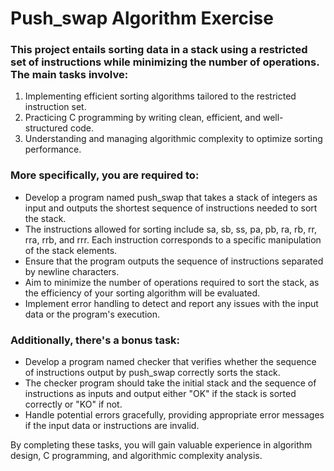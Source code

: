 # Push_swap Algorithm Exercise

### This project entails sorting data in a stack using a restricted set of instructions while minimizing the number of operations. The main tasks involve:

   1. Implementing efficient sorting algorithms tailored to the restricted instruction set.
   2. Practicing C programming by writing clean, efficient, and well-structured code.
   3. Understanding and managing algorithmic complexity to optimize sorting performance.


### More specifically, you are required to:

- Develop a program named push_swap that takes a stack of integers as input and outputs the shortest sequence of instructions needed to sort the stack.
- The instructions allowed for sorting include sa, sb, ss, pa, pb, ra, rb, rr, rra, rrb, and rrr. Each instruction corresponds to a specific manipulation of the stack elements.
- Ensure that the program outputs the sequence of instructions separated by newline characters.
- Aim to minimize the number of operations required to sort the stack, as the efficiency of your sorting algorithm will be evaluated.
- Implement error handling to detect and report any issues with the input data or the program's execution.

### Additionally, there's a bonus task:

- Develop a program named checker that verifies whether the sequence of instructions output by push_swap correctly sorts the stack.
- The checker program should take the initial stack and the sequence of instructions as inputs and output either "OK" if the stack is sorted correctly or "KO" if not.
- Handle potential errors gracefully, providing appropriate error messages if the input data or instructions are invalid.

By completing these tasks, you will gain valuable experience in algorithm design, C programming, and algorithmic complexity analysis.
